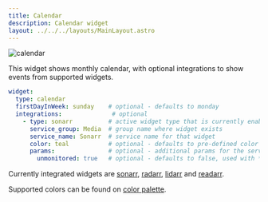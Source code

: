 ```yaml
---
title: Calendar
description: Calendar widget
layout: ../../../layouts/MainLayout.astro
---
```


<img alt="calendar" src="https://user-images.githubusercontent.com/5442891/271131282-6767a3ea-573e-4005-aeb9-6e14ee01e845.png">

This widget shows monthly calendar, with optional integrations to show events from supported widgets.

```yaml
widget:
  type: calendar
  firstDayInWeek: sunday    # optional - defaults to monday
  integrations:              # optional
    - type: sonarr          # active widget type that is currently enabled on homepage - possible values: radarr, sonarr, lidarr, readarr
      service_group: Media  # group name where widget exists
      service_name: Sonarr  # service name for that widget
      color: teal           # optional - defaults to pre-defined color for the service (teal for sonarr)
      params:               # optional - additional params for the service
        unmonitored: true   # optional - defaults to false, used with *arr stack
```

Currently integrated widgets are [sonarr](/en/services/sonarr/), [radarr](/en/services/radarr/), [lidarr](/en/services/lidarr) and [readarr](/en/services/readarr).

Supported colors can be found on [color palette](/en/configs/settings/#color-palette).
